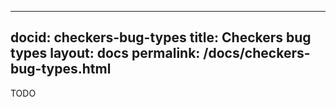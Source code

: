 
---
docid: checkers-bug-types
title: Checkers bug types
layout: docs
permalink: /docs/checkers-bug-types.html
---

TODO

